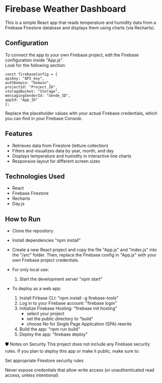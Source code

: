 
# Firebase Weather Dashboard
This is a simple React app that reads temperature and humidity data from a Firebase Firestore database and displays them using charts (via Recharts).

## Configuration
To connect the app to your own Firebase project, edit the Firebase configuration inside "App.js".  
Look for the following section:

    const firebaseConfig = {
    apiKey: "API_key",
    authDomain: "Domain",
    projectId: "Project_ID",
    storageBucket: "Storage",
    messagingSenderId: "Sende_ID",
    appId: "App_ID"
    };

Replace the placeholder values with your actual Firebase credentials, which you can find in your Firebase Console.

## Features
 - Retrieves data from Firestore (letture collection)
 - Filters and visualizes data by year, month, and day
 - Displays temperature and humidity in interactive line charts
 - Responsive layout for different screen sizes

## Technologies Used
 - React
 - Firebase Firestore
 - Recharts
 - Day.js

## How to Run
- Clone the repository

- Install dependencies
    "npm install"

- Create a new React project and copy the file "App.js" and "index.js" into the "/src" folder. Then, replace the Firebase config in "App.js" with your own Firebase project credentials.

- For only local use:
    1) Start the development server
        "npm start"

- To deploy as a web app:
    1) Install Firbase CLI:
        "npm install -g firebase-tools"
    2) Log in to your Firebase account:
        "firebase login"
    3) Initialize Firebase Hosting:
        "firebase init hosting"
        - select your project
        - set the public directory to "build"
        - choose No for Single Page Application (SPA) rewrite
    4) Build the app:
        "npm run build"
    5) Deploy the app:
        "firebase deploy"


🛡️ Notes on Security
This project does not include any Firebase security rules.
If you plan to deploy this app or make it public, make sure to:

Set appropriate Firestore security rules

Never expose credentials that allow write access (or unauthenticated read access, unless intentional)
